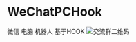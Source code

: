 # WeChatPCHook
微信 电脑 机器人 基于HOOK
![交流群二维码](https://github.com/KongKong20/WeChatPCHook/blob/master/%E7%A9%BA-%E4%BA%A4%E6%B5%81%E7%BE%A4%E7%BE%A4%E8%81%8A%E4%BA%8C%E7%BB%B4%E7%A0%81.png)
